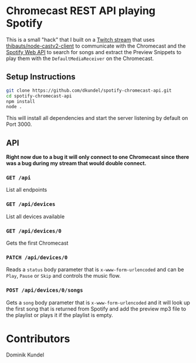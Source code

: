 # Chromecast REST API playing Spotify

This is a small "hack" that I built on a [Twitch stream](https://twitch.tv/twilio) that uses [thibauts/node-castv2-client](github.com/thibauts/node-castv2-client) to communicate with the Chromecast and the [Spotify Web API](https://developer.spotify.com/web-api/) to search for songs and extract the Preview Snippets to play them with the `DefaultMediaReceiver` on the Chromecast.

## Setup Instructions

```sh
git clone https://github.com/dkundel/spotify-chromecast-api.git
cd spotify-chromecast-api
npm install
node .
```

This will install all dependencies and start the server listening by default on Port 3000.

## API

**Right now due to a bug it will only connect to one Chromecast since there was a bug during my stream that would double connect.**

### `GET /api`

List all endpoints

### `GET /api/devices`

List all devices available

### `GET /api/devices/0`

Gets the first Chromecast

### `PATCH /api/devices/0`

Reads a `status` body parameter that is `x-www-form-urlencoded` and can be `Play`, `Pause` or `Skip` and controls the music flow.

### `POST /api/devices/0/songs`

Gets a `song` body parameter that is `x-www-form-urlencoded` and it will look up the first song that is returned from Spotify and add the preview mp3 file to the playlist or plays it if the playlist is empty.

# Contributors

Dominik Kundel
